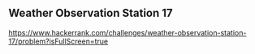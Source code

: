 ## Weather Observation Station 17

https://www.hackerrank.com/challenges/weather-observation-station-17/problem?isFullScreen=true
